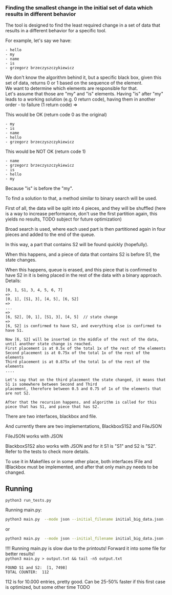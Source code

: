 ### Finding the smallest change in the initial set of data which results in different behavior

The tool is designed to find the least required change in a set of data that results in a different behavior for a
specific tool.

For example, let's say we have:

```text
- hello
- my
- name
- is
- grzegorz brzeczyszczykiewicz
```

We don't know the algorithm behind it, but a specific black box, given this set of data, returns 0 or 1 based on the
sequence of the element.\
We want to determine which elements are responsible for that.\
Let's assume that those are "my" and "is" elements. Having "is" after "my" leads to a working solution (e.g. 0 return
code), having them in another order - to failure (1 return code) =>

This would be OK (return code 0 as the original)

```text
- my
- is
- name
- hello
- grzegorz brzeczyszczykiewicz
```

This would be NOT OK (return code 1)

```text
- name
- grzegorz brzeczyszczykiewicz
- is
- hello
- my
```

Because "is" is before the "my".

To find a solution to that, a method similar to binary search will be used.

First of all, the data will be split into 4 pieces, and they will be shuffled (here is a way to increase performance,
don't use the first partition again, this yields no results, TODO subject for future optimization)

Broad search is used, where each used part is then partitioned again in four pieces and added to the end of the queue.

In this way, a part that contains S2 will be found quickly (hopefully).

When this happens, and a piece of data that contains S2 is before S1, the state changes.

When this happens, queue is erased, and this piece that is confirmed to have S2 in it is being placed in the rest of the
data with a binary approach. Details:

```text
[0, 1, S1, 3, 4, 5, 6, 7]
=>
[0, 1], [S1, 3], [4, 5], [6, S2]
=>
...
=>
[6, S2], [0, 1], [S1, 3], [4, 5]  // state change
=>
[6, S2] is confirmed to have S2, and everything else is confirmed to have S1.

Now [6, S2] will be inserted in the middle of the rest of the data, until another state change is reached.
First placement is at 0.5x of the total 1x of the rest of the elements
Second placement is at 0.75x of the total 1x of the rest of the elements
Third placement is at 0.875x of the total 1x of the rest of the elements
....

Let's say that on the third placement the state changed, it means that S1 is somewhere between Second and Third
placement, therefore between 0.5 and 0.75 of 1x of the elements that are not S2.

After that the recursion happens, and algorithm is called for this piece that has S1, and piece that has S2.
```

There are two interfaces, blackbox and file.

And currently there are two implementations, BlackboxS1S2 and FileJSON

FileJSON works with JSON

BlackboxS1S2 also works with JSON and for it S1 is "S1" and S2 is "S2". Refer to the tests to check more details.

To use it in Makefiles or in some other place, both interfaces IFile and IBlackbox must be implemented, and
after that only main.py needs to be changed.

## Running

`python3 run_tests.py`

Running main.py:
```sh
python3 main.py  --mode json --initial_filename initial_big_data.json --work_folder files --s1_key S1 --s2_key S2 --cleanup
```

or
```sh
python3 main.py  --mode json --initial_filename initial_big_data.json --work_folder files --s1_key S1 --s2_key S2 --cleanup --blackbox_path check.sh
```

!!!! Running main.py is slow due to the printouts! Forward it into some file for better results!\
`python3 main.py > output.txt && tail -n5 output.txt`

```text
FOUND S1 and S2:  [1, 7498]
TOTAL COUNTER:  112
```

112 is for 10.000 entries, pretty good. Can be 25-50% faster if this first case is optimized, but some other time TODO
